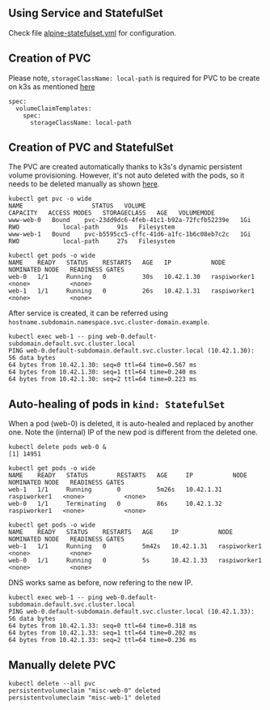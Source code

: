 ## Using Service and StatefulSet
Check file [alpine-statefulset.yml](alpine-statefulset.yml) for configuration.

## Creation of PVC
Please note, `storageClassName: local-path` is required for PVC to be create on k3s as mentioned [here](https://rancher.com/docs/k3s/latest/en/storage/#pvc-yaml)

```
spec:
  volumeClaimTemplates:
    spec:
      storageClassName: local-path
```

## Creation of PVC and StatefulSet
The PVC are created automatically thanks to k3s's dynamic persistent volume provisioning.
However, it's not auto deleted with the pods, so it needs to be deleted manually as shown [here](#manually-delete-pvc).

```
kubectl get pvc -o wide
NAME                   STATUS   VOLUME                                     CAPACITY   ACCESS MODES   STORAGECLASS   AGE   VOLUMEMODE
www-web-0   Bound    pvc-23dd9dc6-4feb-41c1-b92a-72fcfb52239e   1Gi        RWO            local-path     91s   Filesystem
www-web-1   Bound    pvc-b5595cc5-cffc-41d6-a1fc-1b6c08eb7c2c   1Gi        RWO            local-path     27s   Filesystem

kubectl get pods -o wide
NAME    READY   STATUS    RESTARTS   AGE   IP           NODE           NOMINATED NODE   READINESS GATES
web-0   1/1     Running   0          30s   10.42.1.30   raspiworker1   <none>           <none>
web-1   1/1     Running   0          26s   10.42.1.31   raspiworker1   <none>           <none>
```

After service is created, it can be referred using `hostname.subdomain.namespace.svc.cluster-domain.example`.

```
kubectl exec web-1 -- ping web-0.default-subdomain.default.svc.cluster.local
PING web-0.default-subdomain.default.svc.cluster.local (10.42.1.30): 56 data bytes
64 bytes from 10.42.1.30: seq=0 ttl=64 time=0.567 ms
64 bytes from 10.42.1.30: seq=1 ttl=64 time=0.240 ms
64 bytes from 10.42.1.30: seq=2 ttl=64 time=0.223 ms
```

## Auto-healing of pods in `kind: StatefulSet`
When a pod (web-0) is deleted, it is auto-healed and replaced by another one. Note the (internal) IP of the new pod is different from the deleted one.

```
kubectl delete pods web-0 &
[1] 14951

kubectl get pods -o wide
NAME    READY   STATUS        RESTARTS   AGE     IP           NODE           NOMINATED NODE   READINESS GATES
web-1   1/1     Running       0          5m26s   10.42.1.31   raspiworker1   <none>           <none>
web-0   1/1     Terminating   0          86s     10.42.1.32   raspiworker1   <none>           <none>

kubectl get pods -o wide
NAME    READY   STATUS    RESTARTS   AGE     IP           NODE           NOMINATED NODE   READINESS GATES
web-1   1/1     Running   0          5m42s   10.42.1.31   raspiworker1   <none>           <none>
web-0   1/1     Running   0          5s      10.42.1.33   raspiworker1   <none>           <none>
```

DNS works same as before, now refering to the new IP.

```
kubectl exec web-1 -- ping web-0.default-subdomain.default.svc.cluster.local
PING web-0.default-subdomain.default.svc.cluster.local (10.42.1.33): 56 data bytes
64 bytes from 10.42.1.33: seq=0 ttl=64 time=0.318 ms
64 bytes from 10.42.1.33: seq=1 ttl=64 time=0.202 ms
64 bytes from 10.42.1.33: seq=2 ttl=64 time=0.236 ms
```

## Manually delete PVC

```
kubectl delete --all pvc
persistentvolumeclaim "misc-web-0" deleted
persistentvolumeclaim "misc-web-1" deleted
```
